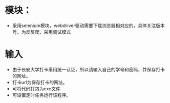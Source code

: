 # 模块：
  - 采用selenium模块，webdriver驱动需要下载浏览器相对应的，具体关注版本号。为反反爬，采用调试模式
# 输入
  - 由于长安大学打卡采用统一认证，所以请输入自己的学号和密码，并保存打卡的网址。
  - 打卡url为保存打卡的网址。
  - 可将代码打包为exe文件
  - 可设置定时任务运行该程序。
